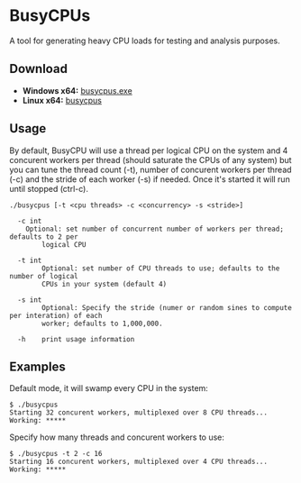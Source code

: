 # BusyCPUs

A tool for generating heavy CPU loads for testing and analysis purposes.

## Download

- **Windows x64:** [busycpus.exe](https://github.com/robert-mcdermott/busycpus/blob/master/bin/busycpus.exe?raw=true)
- **Linux   x64:** [busycpus](https://github.com/robert-mcdermott/busycpus/blob/master/bin/busycpus?raw=true)

## Usage

By default, BusyCPU will use a thread per logical CPU on the system and 4 concurent workers per thread (should saturate the CPUs of any system) but you can tune the thread count (-t), number of concurent workers per thread (-c) and the stride of each worker (-s) if needed.
Once it's started it will run until stopped (ctrl-c).

```
./busycpus [-t <cpu threads> -c <concurrency> -s <stride>]

  -c int
  	Optional: set number of concurrent number of workers per thread; defaults to 2 per 
        logical CPU 
  
  -t int
    	Optional: set number of CPU threads to use; defaults to the number of logical 
        CPUs in your system (default 4)

  -s int
    	Optional: Specify the stride (numer or random sines to compute per interation) of each
        worker; defaults to 1,000,000. 

  -h	print usage information
```

## Examples

Default mode, it will swamp every CPU in the system:

```
$ ./busycpus 
Starting 32 concurent workers, multiplexed over 8 CPU threads...
Working: *****
```
Specify how many threads and concurent workers to use:

```
$ ./busycpus -t 2 -c 16
Starting 16 concurent workers, multiplexed over 4 CPU threads...
Working: *****
```
